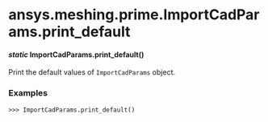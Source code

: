# ansys.meshing.prime.ImportCadParams.print_default



#### *static* ImportCadParams.print_default()

Print the default values of `ImportCadParams` object.

### Examples

```pycon
>>> ImportCadParams.print_default()
```

<!-- !! processed by numpydoc !! -->
